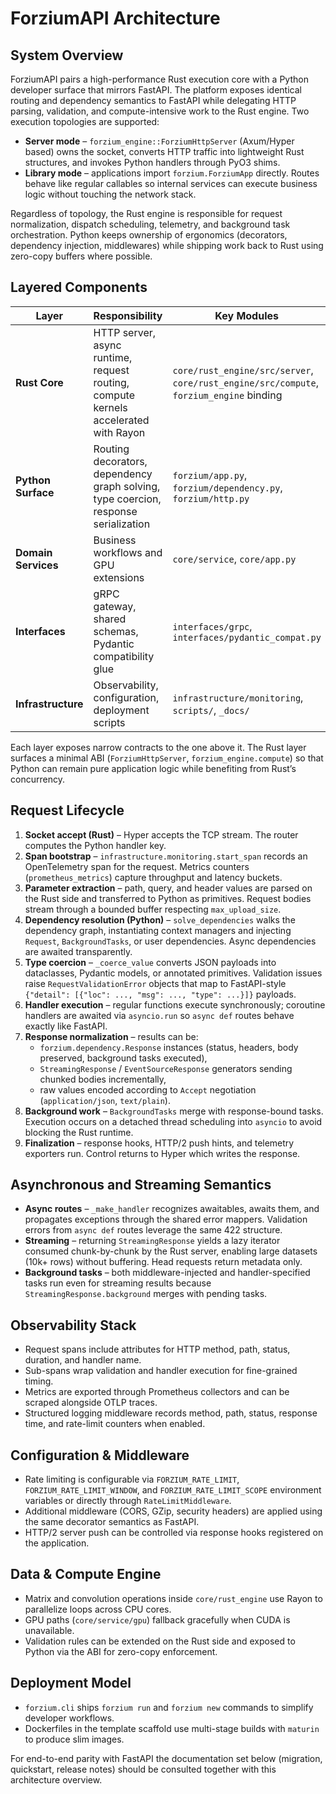 # ForziumAPI Architecture

## System Overview
ForziumAPI pairs a high-performance Rust execution core with a Python developer surface that mirrors FastAPI.  The platform exposes identical routing and dependency semantics to FastAPI while delegating HTTP parsing, validation, and compute-intensive work to the Rust engine.  Two execution topologies are supported:

* **Server mode** – `forzium_engine::ForziumHttpServer` (Axum/Hyper based) owns the socket, converts HTTP traffic into lightweight Rust structures, and invokes Python handlers through PyO3 shims.
* **Library mode** – applications import `forzium.ForziumApp` directly.  Routes behave like regular callables so internal services can execute business logic without touching the network stack.

Regardless of topology, the Rust engine is responsible for request normalization, dispatch scheduling, telemetry, and background task orchestration.  Python keeps ownership of ergonomics (decorators, dependency injection, middlewares) while shipping work back to Rust using zero-copy buffers where possible.

## Layered Components

| Layer | Responsibility | Key Modules |
| --- | --- | --- |
| **Rust Core** | HTTP server, async runtime, request routing, compute kernels accelerated with Rayon | `core/rust_engine/src/server`, `core/rust_engine/src/compute`, `forzium_engine` binding |
| **Python Surface** | Routing decorators, dependency graph solving, type coercion, response serialization | `forzium/app.py`, `forzium/dependency.py`, `forzium/http.py` |
| **Domain Services** | Business workflows and GPU extensions | `core/service`, `core/app.py` |
| **Interfaces** | gRPC gateway, shared schemas, Pydantic compatibility glue | `interfaces/grpc`, `interfaces/pydantic_compat.py` |
| **Infrastructure** | Observability, configuration, deployment scripts | `infrastructure/monitoring`, `scripts/`, `_docs/` |

Each layer exposes narrow contracts to the one above it.  The Rust layer surfaces a minimal ABI (`ForziumHttpServer`, `forzium_engine.compute`) so that Python can remain pure application logic while benefiting from Rust’s concurrency.

## Request Lifecycle

1. **Socket accept (Rust)** – Hyper accepts the TCP stream.  The router computes the Python handler key.
2. **Span bootstrap** – `infrastructure.monitoring.start_span` records an OpenTelemetry span for the request.  Metrics counters (`prometheus_metrics`) capture throughput and latency buckets.
3. **Parameter extraction** – path, query, and header values are parsed on the Rust side and transferred to Python as primitives.  Request bodies stream through a bounded buffer respecting `max_upload_size`.
4. **Dependency resolution (Python)** – `solve_dependencies` walks the dependency graph, instantiating context managers and injecting `Request`, `BackgroundTasks`, or user dependencies.  Async dependencies are awaited transparently.
5. **Type coercion** – `_coerce_value` converts JSON payloads into dataclasses, Pydantic models, or annotated primitives.  Validation issues raise `RequestValidationError` objects that map to FastAPI-style `{"detail": [{"loc": ..., "msg": ..., "type": ...}]}` payloads.
6. **Handler execution** – regular functions execute synchronously; coroutine handlers are awaited via `asyncio.run` so `async def` routes behave exactly like FastAPI.
7. **Response normalization** – results can be:
   * `forzium.dependency.Response` instances (status, headers, body preserved, background tasks executed),
   * `StreamingResponse` / `EventSourceResponse` generators sending chunked bodies incrementally,
   * raw values encoded according to `Accept` negotiation (`application/json`, `text/plain`).
8. **Background work** – `BackgroundTasks` merge with response-bound tasks.  Execution occurs on a detached thread scheduling into `asyncio` to avoid blocking the Rust runtime.
9. **Finalization** – response hooks, HTTP/2 push hints, and telemetry exporters run.  Control returns to Hyper which writes the response.

## Asynchronous and Streaming Semantics

* **Async routes** – `_make_handler` recognizes awaitables, awaits them, and propagates exceptions through the shared error mappers.  Validation errors from `async def` routes leverage the same 422 structure.
* **Streaming** – returning `StreamingResponse` yields a lazy iterator consumed chunk-by-chunk by the Rust server, enabling large datasets (10k+ rows) without buffering.  Head requests return metadata only.
* **Background tasks** – both middleware-injected and handler-specified tasks run even for streaming results because `StreamingResponse.background` merges with pending tasks.

## Observability Stack

* Request spans include attributes for HTTP method, path, status, duration, and handler name.
* Sub-spans wrap validation and handler execution for fine-grained timing.
* Metrics are exported through Prometheus collectors and can be scraped alongside OTLP traces.
* Structured logging middleware records method, path, status, response time, and rate-limit counters when enabled.

## Configuration & Middleware

* Rate limiting is configurable via `FORZIUM_RATE_LIMIT`, `FORZIUM_RATE_LIMIT_WINDOW`, and `FORZIUM_RATE_LIMIT_SCOPE` environment variables or directly through `RateLimitMiddleware`.
* Additional middleware (CORS, GZip, security headers) are applied using the same decorator semantics as FastAPI.
* HTTP/2 server push can be controlled via response hooks registered on the application.

## Data & Compute Engine

* Matrix and convolution operations inside `core/rust_engine` use Rayon to parallelize loops across CPU cores.
* GPU paths (`core/service/gpu`) fallback gracefully when CUDA is unavailable.
* Validation rules can be extended on the Rust side and exposed to Python via the ABI for zero-copy enforcement.

## Deployment Model

* `forzium.cli` ships `forzium run` and `forzium new` commands to simplify developer workflows.
* Dockerfiles in the template scaffold use multi-stage builds with `maturin` to produce slim images.

For end-to-end parity with FastAPI the documentation set below (migration, quickstart, release notes) should be consulted together with this architecture overview.